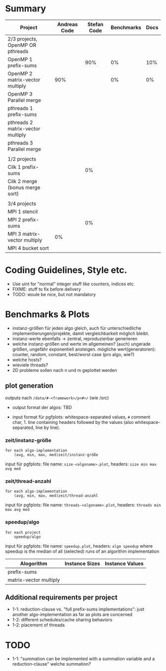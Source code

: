 # Summary

| Project                           | Andreas Code | Stefan Code | Benchmarks | Docs |
| --------------------------------- | ------------ | ----------- | ---------- | ---- |
| 2/3 projects, OpenMP OR pthreads  |              |             |            |      |
| OpenMP 1 prefix-sums              |              |     90%     |     0%     | 10%  |
| OpenMP 2 matrix-vector multiply   |     90%      |             |     0%     |  0%  |
| OpenMP 3 Parallel merge           |              |             |            |      |
| pthreads 1 prefix-sums            |              |             |            |      |
| pthreads 2 matrix-vector multiply |              |             |            |      |
| pthreads 3 Parallel merge         |              |             |            |      |
|                                   |              |             |            |      |
| 1/2 projects                      |              |             |            |      |
| Cilk 1 prefix-sums                |              |      0%     |            |      |
| Cilk 2 merge (bonus merge sort)   |              |             |            |      |
|                                   |              |             |            |      |
| 3/4 projects                      |              |             |            |      |
| MPI 1 stencil                     |              |             |            |      |
| MPI 2 prefix-sums                 |              |      0%     |            |      |
| MPI 3 matrix-vector multiply      |      0%      |             |            |      |
| MPI 4 bucket sort                 |              |             |            |      |

# Coding Guidelines, Style etc.
* Use uint for "normal" integer stuff like counters, indices etc.
* FIXME: stuff to fix before delivery
* TODO: woule be nice, but not mandatory

# Benchmarks & Plots
*	instanz-größen für jeden algo gleich, auch für unterschiedliche implementierungen/projekte,
	damit vergleichbarkeit möglich bleibt.
*	instanz-werte ebenfalls -> zentral, reproduzierbar generieren
*	welche instanz-größen und werte im allgemeinen?
	(auch) ungerade größen, ungefähr exponentiell ansteigen.
	mögliche wert(generatoren): counter, random, constant, best/worst case (pro algo, wie?)
*	welche hosts?
*	wieviele threads?
*	2D probleme sollen nach n und m geplottet werden

## plot generation
outputs nach `/data/#-<framework>/p<#>/` (wie /src)

*	output format der algos:
	TBD

*	input format für pgfplots:
	whitespace-separated values, `#` comment char, 1. line containing headers followed by the values (also whitespace-separated, line by line).

###	zeit/instanz-größe
		
	for each algo-implementation
		(avg, min, max, med)zeit/instanz-größe

input für pgfplots: file name: `size-<algoname>.plot`,
headers: `size min max avg med`

###	zeit/thread-anzahl
	for each algo-implementation
		(avg, min, max, med)zeit/thread-anzahl

input für pgfplots: file name: `threads-<algoname>.plot`,
headers: `threads min max avg med`

###	speedup/algo
	for each project
		speedup/algo

input für pgfplots: file name: `speedup.plot`,
headers: `algo speedup` where speedup is the median of all (selected) runs of an algorithm implementation

Alogorithm               | Instance Sizes | Instance Values |
-------------------------|--------------- | --------------- |
prefix-sums              |                |                 |
matrix-vector multiply   |                |                 |

## Additional requirements per project

*	1-1: reduction-clause vs. "full prefix-sums implementations":
	just another algo-implementation as far as plots are concerned
*	1-2: different schedules/cache sharing behaviors
*	1-2: placement of threads

# TODO

* 1-1: "summation can be implemented with a summation variable and a reduction-clause"
welche summation?

